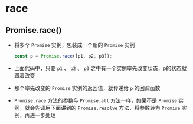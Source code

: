 # race

## Promise.race()

  - 将多个 `Promise` 实例，包装成一个新的 `Promise` 实例

    ```js
    const p = Promise.race([p1, p2, p3]);
    ```

  - 上面代码中，只要 `p1` 、 `p2` 、 `p3` 之中有一个实例率先改变状态，p的状态就跟着改变

  - 那个率先改变的 `Promise` 实例的返回值，就传递给 `p` 的回调函数

  - `Promise.race` 方法的参数与 `Promise.all` 方法一样，如果不是 `Promise` 实例，就会先调用下面讲到的 `Promise.resolve` 方法，将参数转为 `Promise` 实例，再进一步处理
